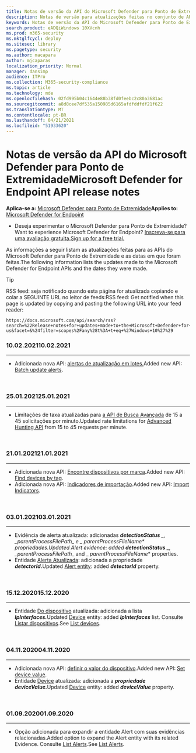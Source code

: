```yaml
---
title: Notas de versão da API do Microsoft Defender para Ponto de Extremidade
description: Notas de versão para atualizações feitas no conjunto de APIs do Microsoft Defender for Endpoint.
keywords: Notas de versão da API do Microsoft Defender para Ponto de Extremidade, mde, APIs, API do Microsoft Defender para Ponto de Extremidade, atualizações, anotações, versão
search.product: eADQiWindows 10XVcnh
ms.prod: m365-security
ms.mktglfcycl: deploy
ms.sitesec: library
ms.pagetype: security
ms.author: macapara
author: mjcaparas
localization_priority: Normal
manager: dansimp
audience: ITPro
ms.collection: M365-security-compliance
ms.topic: article
ms.technology: mde
ms.openlocfilehash: 02fd995b04c1644e88b38fd0feebc2c80a3681ac
ms.sourcegitcommit: a8d8cee7df535a150985d6165afdfddfdf21f622
ms.translationtype: MT
ms.contentlocale: pt-BR
ms.lasthandoff: 04/21/2021
ms.locfileid: "51933620"
---
```

# <a name="microsoft-defender-for-endpoint-api-release-notes"></a><span data-ttu-id="2bb31-104">Notas de versão da API do Microsoft Defender para Ponto de Extremidade</span><span class="sxs-lookup"><span data-stu-id="2bb31-104">Microsoft Defender for Endpoint API release notes</span></span>

<span data-ttu-id="2bb31-105">**Aplica-se a:** [Microsoft Defender para Ponto de Extremidade](https://go.microsoft.com/fwlink/?linkid=2154037)</span><span class="sxs-lookup"><span data-stu-id="2bb31-105">**Applies to:** [Microsoft Defender for Endpoint](https://go.microsoft.com/fwlink/?linkid=2154037)</span></span>

- <span data-ttu-id="2bb31-106">Deseja experimentar o Microsoft Defender para Ponto de Extremidade?</span><span class="sxs-lookup"><span data-stu-id="2bb31-106">Want to experience Microsoft Defender for Endpoint?</span></span> [<span data-ttu-id="2bb31-107">Inscreva-se para uma avaliação gratuita.</span><span class="sxs-lookup"><span data-stu-id="2bb31-107">Sign up for a free trial.</span></span>](https://www.microsoft.com/microsoft-365/windows/microsoft-defender-atp?ocid=docs-wdatp-exposedapis-abovefoldlink) 

<span data-ttu-id="2bb31-108">As informações a seguir listam as atualizações feitas para as APIs do Microsoft Defender para Ponto de Extremidade e as datas em que foram feitas.</span><span class="sxs-lookup"><span data-stu-id="2bb31-108">The following information lists the updates made to the Microsoft Defender for Endpoint APIs and the dates they were made.</span></span>


> [!TIP]
> <span data-ttu-id="2bb31-109">RSS feed: seja notificado quando esta página for atualizada copiando e colar a SEGUINTE URL no leitor de feeds:</span><span class="sxs-lookup"><span data-stu-id="2bb31-109">RSS feed: Get notified when this page is updated by copying and pasting the following URL into your feed reader:</span></span> 
>```
>https://docs.microsoft.com/api/search/rss?search=%22Release+notes+for+updates+made+to+the+Microsoft+Defender+for+Endpoint+set+of+APIs%22&locale=en-us&facet=&%24filter=scopes%2Fany%28t%3A+t+eq+%27Windows+10%27%29
>```


### <a name="10022021"></a><span data-ttu-id="2bb31-110">10.02.2021</span><span class="sxs-lookup"><span data-stu-id="2bb31-110">10.02.2021</span></span>
<hr>

- <span data-ttu-id="2bb31-111">Adicionada nova API: [alertas de atualização em lotes.](batch-update-alerts.md)</span><span class="sxs-lookup"><span data-stu-id="2bb31-111">Added new API: [Batch update alerts](batch-update-alerts.md).</span></span> 

<br>

### <a name="25012021"></a><span data-ttu-id="2bb31-112">25.01.2021</span><span class="sxs-lookup"><span data-stu-id="2bb31-112">25.01.2021</span></span>
<hr>

- <span data-ttu-id="2bb31-113">Limitações de taxa atualizadas para [a API de Busca Avançada](run-advanced-query-api.md) de 15 a 45 solicitações por minuto.</span><span class="sxs-lookup"><span data-stu-id="2bb31-113">Updated rate limitations for [Advanced Hunting API](run-advanced-query-api.md) from 15 to 45 requests per minute.</span></span> 

<br>

### <a name="21012021"></a><span data-ttu-id="2bb31-114">21.01.2021</span><span class="sxs-lookup"><span data-stu-id="2bb31-114">21.01.2021</span></span>
<hr>

- <span data-ttu-id="2bb31-115">Adicionada nova API: [Encontre dispositivos por marca](machine-tags.md).</span><span class="sxs-lookup"><span data-stu-id="2bb31-115">Added new API: [Find devices by tag](machine-tags.md).</span></span> 
- <span data-ttu-id="2bb31-116">Adicionada nova API: [Indicadores de importação](import-ti-indicators.md).</span><span class="sxs-lookup"><span data-stu-id="2bb31-116">Added new API: [Import Indicators](import-ti-indicators.md).</span></span> 

<br>

### <a name="03012021"></a><span data-ttu-id="2bb31-117">03.01.2021</span><span class="sxs-lookup"><span data-stu-id="2bb31-117">03.01.2021</span></span>
<hr>

- <span data-ttu-id="2bb31-118">Evidência de alerta atualizada: adicionadas ***detectionStatus** _, _*_parentProcessFilePath_*_ e _ *_parentProcessFileName_** propriedades.</span><span class="sxs-lookup"><span data-stu-id="2bb31-118">Updated Alert evidence: added ***detectionStatus** _, _*_parentProcessFilePath_*_ and _ *_parentProcessFileName_** properties.</span></span>
- <span data-ttu-id="2bb31-119">Entidade [Alerta Atualizada](alerts.md): adicionada a propriedade ***detectorId.***</span><span class="sxs-lookup"><span data-stu-id="2bb31-119">Updated [Alert entity](alerts.md): added ***detectorId*** property.</span></span>

<br>

### <a name="15122020"></a><span data-ttu-id="2bb31-120">15.12.2020</span><span class="sxs-lookup"><span data-stu-id="2bb31-120">15.12.2020</span></span>
<hr>

- <span data-ttu-id="2bb31-121">Entidade [Do dispositivo](machine.md) atualizada: adicionada a lista ***IpInterfaces.***</span><span class="sxs-lookup"><span data-stu-id="2bb31-121">Updated [Device](machine.md) entity: added ***IpInterfaces*** list.</span></span> <span data-ttu-id="2bb31-122">Consulte [Listar dispositivos](get-machines.md).</span><span class="sxs-lookup"><span data-stu-id="2bb31-122">See [List devices](get-machines.md).</span></span>

<br>

### <a name="04112020"></a><span data-ttu-id="2bb31-123">04.11.2020</span><span class="sxs-lookup"><span data-stu-id="2bb31-123">04.11.2020</span></span>
<hr>

- <span data-ttu-id="2bb31-124">Adicionada nova API: [definir o valor do dispositivo](set-device-value.md).</span><span class="sxs-lookup"><span data-stu-id="2bb31-124">Added new API: [Set device value](set-device-value.md).</span></span>
- <span data-ttu-id="2bb31-125">Entidade [Device](machine.md) atualizada: adicionada a ***propriedade deviceValue.***</span><span class="sxs-lookup"><span data-stu-id="2bb31-125">Updated [Device](machine.md) entity: added ***deviceValue*** property.</span></span>

<br>

### <a name="01092020"></a><span data-ttu-id="2bb31-126">01.09.2020</span><span class="sxs-lookup"><span data-stu-id="2bb31-126">01.09.2020</span></span>
<hr>

- <span data-ttu-id="2bb31-127">Opção adicionada para expandir a entidade Alert com suas evidências relacionadas.</span><span class="sxs-lookup"><span data-stu-id="2bb31-127">Added option to expand the Alert entity with its related Evidence.</span></span> <span data-ttu-id="2bb31-128">Consulte [List Alerts](get-alerts.md).</span><span class="sxs-lookup"><span data-stu-id="2bb31-128">See [List Alerts](get-alerts.md).</span></span>

<br>
<br>
